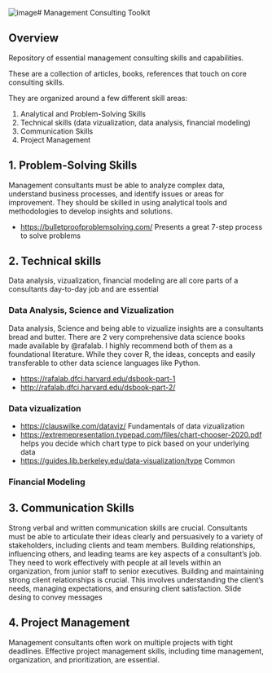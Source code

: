 ![image](https://github.com/brunohenderyckx/management-consulting-toolkit/assets/7734549/ff9114d2-9042-47b1-b63f-42854083cfe6)# Management Consulting Toolkit
## Overview

Repository of essential management consulting skills and capabilities.

These are a collection of articles, books, references that touch on core consulting skills.

They are organized around a few different skill areas:
1) Analytical and Problem-Solving Skills
2) Technical skills (data vizualization, data analysis, financial modeling)
3) Communication Skills
4) Project Management

## 1. Problem-Solving Skills
Management consultants must be able to analyze complex data, understand business processes, and identify issues or areas for improvement. They should be skilled in using analytical tools and methodologies to develop insights and solutions.

* https://bulletproofproblemsolving.com/ Presents a great 7-step process to solve problems

## 2. Technical skills
Data analysis, vizualization, financial modeling are all core parts of a consultants day-to-day job and are essential

### Data Analysis, Science and Vizualization
Data analysis, Science and being able to vizualize insights are a consultants bread and butter. There are 2 very comprehensive data science books made available by @rafalab. I highly recommend both of them as a foundational literature. While they cover R, the ideas, concepts and easily transferable to other data science languages like Python.

* https://rafalab.dfci.harvard.edu/dsbook-part-1 
* http://rafalab.dfci.harvard.edu/dsbook-part-2/


### Data vizualization
* https://clauswilke.com/dataviz/ Fundamentals of data vizualization 
* https://extremepresentation.typepad.com/files/chart-chooser-2020.pdf helps you decide which chart type to pick based on your underlying data
* https://guides.lib.berkeley.edu/data-visualization/type Common 


### Financial Modeling


## 3. Communication Skills
Strong verbal and written communication skills are crucial. Consultants must be able to articulate their ideas clearly and persuasively to a variety of stakeholders, including clients and team members.
Building relationships, influencing others, and leading teams are key aspects of a consultant’s job. They need to work effectively with people at all levels within an organization, from junior staff to senior executives.
Building and maintaining strong client relationships is crucial. This involves understanding the client’s needs, managing expectations, and ensuring client satisfaction.
Slide desing to convey messages



## 4. Project Management
Management consultants often work on multiple projects with tight deadlines. Effective project management skills, including time management, organization, and prioritization, are essential.


